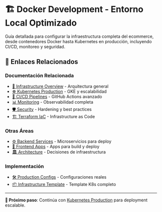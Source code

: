 # 🏗️ Docker Development - Entorno Local Optimizado

Guía detallada para configurar la infraestructura completa del ecommerce, desde contenedores Docker hasta Kubernetes en producción, incluyendo CI/CD, monitoreo y seguridad.

## 🔗 Enlaces Relacionados

### Documentación Relacionada

- [🚀 Infrastructure Overview](./README.md) - Arquitectura general
- [☸️ Kubernetes Production](./kubernetes-production.md) - GKE y escalabilidad
- [🔄 CI/CD Pipelines](./ci-cd-pipelines.md) - GitHub Actions avanzado
- [📊 Monitoring](./monitoring-observability.md) - Observabilidad completa
- [🛡️ Security](./security-hardening.md) - Hardening y best practices
- [🏗️ Terraform IaC](./terraform-iac.md) - Infrastructure as Code

### Otras Áreas

- [⚙️ Backend Services](../backend/) - Microservicios para deploy
- [🎨 Frontend Apps](../frontend/) - Apps para build y deploy
- [🏛️ Architecture](../architecture/) - Decisiones de infraestructura

### Implementación

- [🛠️ Production Configs](../../examples/production-configs/) - Configuraciones reales
- [📦 Infrastructure Template](../../templates/infrastructure-template/) - Template K8s completo

---

**🎯 Próximo paso**: Continúa con [Kubernetes Production](./kubernetes-production.md) para deployment escalable.
